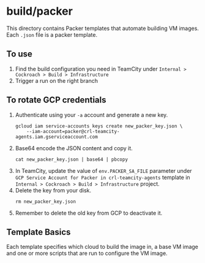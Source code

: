 # build/packer

This directory contains Packer templates that automate building VM images.
Each `.json` file is a packer template.

## To use

1. Find the build configuration you need in TeamCity under `Internal > Cockroach > Build > Infrastructure`
2. Trigger a run on the right branch

## To rotate GCP credentials
1. Authenticate using your `-a` account and generate a new key.
    ```
    gcloud iam service-accounts keys create new_packer_key.json \
        --iam-account=packer@crl-teamcity-agents.iam.gserviceaccount.com
    ```
2. Base64 encode the JSON content and copy it.
    ```
    cat new_packer_key.json | base64 | pbcopy
    ```
3. In TeamCity, update the value of `env.PACKER_SA_FILE` parameter under `GCP Service Account for Packer in crl-teamcity-agents` template
in `Internal > Cockroach > Build > Infrastructure` project.
4. Delete the key from your disk.
    ```
    rm new_packer_key.json
    ```
5. Remember to delete the old key from GCP to deactivate it.

## Template Basics

Each template specifies which cloud to build the image in, a base VM image
and one or more scripts that are run to configure the VM image.
